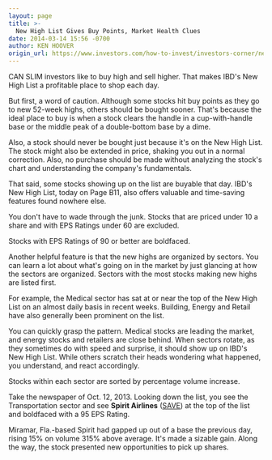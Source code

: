 ```yaml
---
layout: page
title: >-
  New High List Gives Buy Points, Market Health Clues
date: 2014-03-14 15:56 -0700
author: KEN HOOVER
origin_url: https://www.investors.com/how-to-invest/investors-corner/new-high-list-reveals-sector-strength
---
```





CAN SLIM investors like to buy high and sell higher. That makes IBD's New High List a profitable place to shop each day.


But first, a word of caution. Although some stocks hit buy points as they go to new 52-week highs, others should be bought sooner. That's because the ideal place to buy is when a stock clears the handle in a cup-with-handle base or the middle peak of a double-bottom base by a dime.


Also, a stock should never be bought just because it's on the New High List. The stock might also be extended in price, shaking you out in a normal correction. Also, no purchase should be made without analyzing the stock's chart and understanding the company's fundamentals.


That said, some stocks showing up on the list are buyable that day. IBD's New High List, today on Page B11, also offers valuable and time-saving features found nowhere else.


You don't have to wade through the junk. Stocks that are priced under 10 a share and with EPS Ratings under 60 are excluded.


Stocks with EPS Ratings of 90 or better are boldfaced.


Another helpful feature is that the new highs are organized by sectors. You can learn a lot about what's going on in the market by just glancing at how the sectors are organized. Sectors with the most stocks making new highs are listed first.


For example, the Medical sector has sat at or near the top of the New High List on an almost daily basis in recent weeks. Building, Energy and Retail have also generally been prominent on the list.


You can quickly grasp the pattern. Medical stocks are leading the market, and energy stocks and retailers are close behind. When sectors rotate, as they sometimes do with speed and surprise, it should show up on IBD's New High List. While others scratch their heads wondering what happened, you understand, and react accordingly.


Stocks within each sector are sorted by percentage volume increase.


Take the newspaper of Oct. 12, 2013. Looking down the list, you see the Transportation sector and see **Spirit Airlines** ([SAVE](https://research.investors.com/quote.aspx?symbol=SAVE)) at the top of the list and boldfaced with a 95 EPS Rating.


Miramar, Fla.-based Spirit had gapped up out of a base the previous day, rising 15% on volume 315% above average. It's made a sizable gain. Along the way, the stock presented new opportunities to pick up shares.




